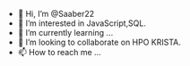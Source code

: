 - 👋 Hi, I’m @Saaber22
- 👀 I’m interested in JavaScript,SQL.
- 🌱 I’m currently learning ...
- 💞️ I’m looking to collaborate on HPO KRISTA.
- 📫 How to reach me ...
 
<!---
Saaber22/Saaber22 is a ✨ special ✨ repository because its `README.md` (this file) appears on your GitHub profile.
You can click the Preview link to take a look at your changes.
--->
